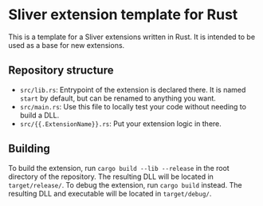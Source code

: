 # Sliver extension template for Rust

This is a template for a Sliver extensions written in Rust. It is intended to be used as a base for new extensions.

## Repository structure

- `src/lib.rs`: Entrypoint of the extension is declared there. It is named `start` by default, but can be renamed to anything you want.
- `src/main.rs`: Use this file to locally test your code without needing to build a DLL.
- `src/{{.ExtensionName}}.rs`: Put your extension logic in there.

## Building

To build the extension, run `cargo build --lib --release` in the root directory of the repository. The resulting DLL will be located in `target/release/`.
To debug the extension, run `cargo build` instead. The resulting DLL and executable will be located in `target/debug/`.